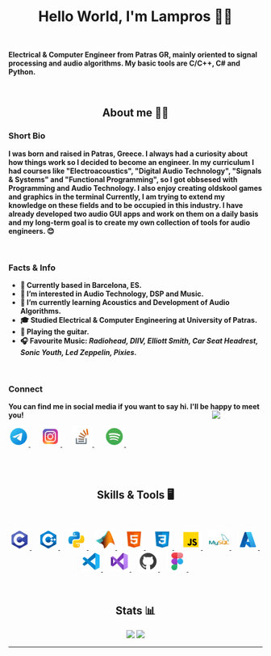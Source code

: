 <!--- lamprosch/lamprosch is a ✨ special ✨ repository because its `README.md` (this file) appears on your GitHub profile. You can click the Preview link to take a look at your changes. --->

<p>
	<h1 align="center"><b>Hello World, I'm Lampros 👨‍💻</h1>
</p>

<br/>

<p>
	Electrical & Computer Engineer from Patras GR, mainly oriented to signal processing and audio algorithms. My basic tools are C/C++, C# and Python.
</p>

<br/>

<h2 align="center">About me 👨‍🦱</h2>
<h3>Short Bio</h3>

<p>I was born and raised in Patras, Greece. I always had a curiosity about how things work so I decided to become an engineer. In my curriculum I had courses like
	"Electroacoustics", "Digital Audio Technology", "Signals & Systems" and "Functional Programming", so I got obbsesed with Programming and Audio Technology. I also enjoy
	creating oldskool games and graphics in the terminal Currently, I am trying to extend my knowledge on these fields and to be occupied in this industry. I have already 
	developed two audio GUI apps and work on them on a daily basis and my long-term goal is to create my own collection of tools for audio engineers. 😊</p>
	
<br/>
<h3>Facts & Info</h3>

- 📌 Currently based in Barcelona, ES.
- 👀 I’m interested in Audio Technology, DSP and Music.
- 🌱 I’m currently learning Acoustics and Development of Audio Algorithms.
- 🎓 Studied Electrical & Computer Engineering at University of Patras.
- 🎸 Playing the guitar.
- 🎧 Favourite Music: <em>Radiohead, DIIV, Elliott Smith, Car Seat Headrest, Sonic Youth, Led Zeppelin, Pixies.</em>

<br/>

<h3>Connect</h3>
<p><b>You can find me in social media if you want to say hi. I'll be happy to meet you!</b>
	<img align="right" src="https://media.giphy.com/media/LnQjpWaON8nhr21vNW/giphy.gif" width="100"></p>
<p aligh="center">
	<a href="<a href="https://t.me/lampros_ch" target="_blank"> <img src="Icons/icons8-telegram-app-48.png" alt="Telegram" width="40" height="40"/> </a>
	&nbsp;
	&nbsp;
	&nbsp;
	<a href="<a href="https://www.instagram.com/lampros_ch/" target="_blank"> <img src="Icons/icons8-instagram-48.png" alt="Instagram" width="40" height="40"/> </a>
	&nbsp;
	&nbsp;
	&nbsp;
	<a href="<a href="https://stackoverflow.com/users/12999624/lampros-chantzis" target="_blank"> <img src="Icons/icons8-stack-overflow-48.png" alt="Stack Overflow" width="40" height="40"/> </a>
	&nbsp;
	&nbsp;
	&nbsp;
	<a href="<a href="https://open.spotify.com/user/lampros_ch?si=baf5faf98d7d4941" target="_blank"> <img src="Icons/icons8-spotify-48.png" alt="Spotify" width="40" height="40"/> </a>
	&nbsp;
	&nbsp;
	&nbsp;
</p>

<br/>
<br/>

<h2 align="center"> Skills & Tools 🖥️</h2>
<br/>

<p align="center">
	<a href="https://en.wikipedia.org/wiki/C_(programming_language)" target="_blank"> <img src="Icons/icons8-c-programming-48.png" alt="C" width="40" height="40"/> </a>
	&nbsp;
	&nbsp;
	<a href="https://en.wikipedia.org/wiki/C%2B%2B" target="_blank"> <img src="Icons/icons8-c++-48.png" alt="C++" width="40" height="40"/> </a>
	&nbsp;
	&nbsp;
	<a href="https://en.wikipedia.org/wiki/Python_(programming_language)" target="_blank"> <img src="Icons/icons8-python-48.png" alt="Python" width="40" height="40"/> </a>
	&nbsp;
	&nbsp;
	<a href="https://en.wikipedia.org/wiki/MATLAB" target="_blank"> <img src="Icons/icons8-matlab-48.png" alt="MATLAB" width="40" height="40"/> </a>
	&nbsp;
	&nbsp;
	<a href="https://en.wikipedia.org/wiki/HTML" target="_blank"> <img src="Icons/icons8-html-5-48.png" alt="HTML5" width="40" height="40"/> </a>
	&nbsp;
	&nbsp;
	<a href="https://en.wikipedia.org/wiki/CSS" target="_blank"> <img src="Icons/icons8-css3-48.png" alt="CSS3" width="40" height="40"/> </a>
	&nbsp;
	&nbsp;
	<a href="https://en.wikipedia.org/wiki/JavaScript" target="_blank"> <img src="Icons/icons8-javascript-48.png" alt="JavaScript" width="40" height="40"/> </a>
	&nbsp;
	&nbsp;
	<a href="https://en.wikipedia.org/wiki/MySQL" target="_blank"> <img src="Icons/icons8-mysql-logo-48.png" alt="MySQL" width="40" height="40"/> </a>
	&nbsp;
	&nbsp;
	<a href="https://en.wikipedia.org/wiki/Microsoft_Azure" target="_blank"> <img src="Icons/icons8-azure-48.png" alt="Azure" width="40" height="40"/> </a>
	&nbsp;
	&nbsp;
	<a href="https://en.wikipedia.org/wiki/Visual_Studio_Code" target="_blank"> <img src="Icons/icons8-visual-studio-code-2019-48.png" alt="Visual Studio Code" width="40" height="40"/> </a>
	&nbsp;
	&nbsp;
	<a href="https://en.wikipedia.org/wiki/Microsoft_Visual_Studio" target="_blank"> <img src="Icons/icons8-visual-studio-2019-48.png" alt="Visual Studio" width="40" height="40"/> </a>
	&nbsp;
	&nbsp;
	<a href="https://en.wikipedia.org/wiki/GitHub" target="_blank"> <img src="Icons/icons8-github-48.png" alt="GitHub" width="40" height="40"/> </a>
	&nbsp;
	&nbsp;
	<a href="https://en.wikipedia.org/wiki/Figma_(software)" target="_blank"> <img src="Icons/icons8-figma-48.png" alt="Figma" width="40" height="40"/> </a>
	&nbsp;
	&nbsp;
</p>

<br/>
	<h2 align="center">Stats 📊</h2>
<p align="center">
	<img src="https://github-readme-stats.vercel.app/api?username=lamprosch&theme=radical&show_icons=true" width="450"/>
	<img src="https://github-readme-stats.vercel.app/api/top-langs/?username=lamprosch&layout=compact&theme=radical" width="400" />
</p>

---
